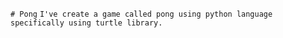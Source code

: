 ```# Pong```
```I've create a game called pong using python language specifically using turtle library.```
